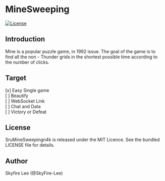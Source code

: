 # MineSweeping

[![License](https://img.shields.io/github/license/mashape/apistatus.svg)](https://github.com/SkyFire-Lee/Srun4k) 
 
## Introduction
Mine is a popular puzzle game, in 1992 issue.
The goal of the game is to find all the non - Thunder grids in the shortest possible time according to the number of clicks.

## Target
[x] Easy Single game  
[ ] Beautify  
[ ] WebSocket Link  
[ ] Chat and Data  
[ ] Victory or Defeat  

## License
SruMineSweepingn4k is released under the MIT Licence. See the bundled LICENSE file for details.

## Author
Skyfire Lee (@SkyFire-Lee)